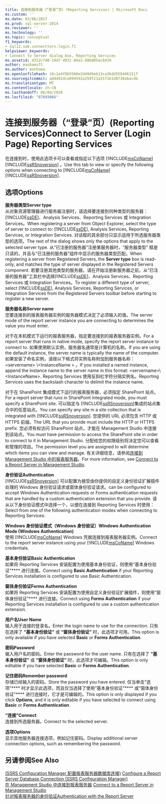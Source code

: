 ```yaml
---
title: 连接到服务器（“登录”页）(Reporting Services) | Microsoft Docs
ms.custom: ''
ms.date: 03/06/2017
ms.prod: sql-server-2014
ms.reviewer: ''
ms.technology: ''
ms.topic: conceptual
f1_keywords:
- sql12.swb.connecttors.login.f1
helpviewer_keywords:
- Connect to Server dialog box, Reporting Services
ms.assetid: d312c740-19d7-4931-84a2-88b805ec8439
author: mashamsft
ms.author: mathoma
ms.openlocfilehash: 16c1a4f8b5560e2d49d9eb13ca3bdd5594461517
ms.sourcegitcommit: ad4d92dce894592a259721a1571b1d8736abacdb
ms.translationtype: MT
ms.contentlocale: zh-CN
ms.lasthandoff: 08/04/2020
ms.locfileid: "87693066"
---
```

# <a name="connect-to-server-login-page-reporting-services"></a><span data-ttu-id="1b003-102">连接到服务器（“登录”页）(Reporting Services)</span><span class="sxs-lookup"><span data-stu-id="1b003-102">Connect to Server (Login Page) Reporting Services</span></span>
  <span data-ttu-id="1b003-103">在连接到时，使用此选项卡可以查看或指定以下选项 [!INCLUDE[msCoName](../includes/msconame-md.md)] [!INCLUDE[ssRSnoversion](../includes/ssrsnoversion-md.md)] 。</span><span class="sxs-lookup"><span data-stu-id="1b003-103">Use this tab to view or specify the following options when connecting to [!INCLUDE[msCoName](../includes/msconame-md.md)] [!INCLUDE[ssRSnoversion](../includes/ssrsnoversion-md.md)].</span></span>  
  
## <a name="options"></a><span data-ttu-id="1b003-104">选项</span><span class="sxs-lookup"><span data-stu-id="1b003-104">Options</span></span>  
 <span data-ttu-id="1b003-105">**服务器类型**</span><span class="sxs-lookup"><span data-stu-id="1b003-105">**Server type**</span></span>  
 <span data-ttu-id="1b003-106">从对象资源管理器进行服务器注册时，请选择要连接到何种类型的服务器： [!INCLUDE[ssDE](../includes/ssde-md.md)]、Analysis Services、Reporting Services 或 Integration Services。</span><span class="sxs-lookup"><span data-stu-id="1b003-106">When registering a server from Object Explorer, select the type of server to connect to: [!INCLUDE[ssDE](../includes/ssde-md.md)], Analysis Services, Reporting Services, or Integration Services.</span></span> <span data-ttu-id="1b003-107">对话框的其余部分只显示适用于所选服务器类型的选项。</span><span class="sxs-lookup"><span data-stu-id="1b003-107">The rest of the dialog shows only the options that apply to the selected server type.</span></span> <span data-ttu-id="1b003-108">从“已注册的服务器”注册某服务器时，“服务器类型”  框是只读的，并且与“已注册的服务器”组件中显示的服务器类型匹配。</span><span class="sxs-lookup"><span data-stu-id="1b003-108">When registering a server from Registered Servers, the **Server type** box is read-only, and matches the type of server displayed in the Registered Servers component.</span></span> <span data-ttu-id="1b003-109">若要注册其他类型的服务器，请在开始注册新服务器之前，从“已注册的服务器”工具栏中选择[!INCLUDE[ssDE](../includes/ssde-md.md)]、Analysis Services、Reporting Services 或 Integration Services。</span><span class="sxs-lookup"><span data-stu-id="1b003-109">To register a different type of server, select [!INCLUDE[ssDE](../includes/ssde-md.md)], Analysis Services, Reporting Services, or Integration Services from the Registered Servers toolbar before starting to register a new server.</span></span>  
  
 <span data-ttu-id="1b003-110">**服务器名称**</span><span class="sxs-lookup"><span data-stu-id="1b003-110">**Server name**</span></span>  
 <span data-ttu-id="1b003-111">您要连接到的报表服务器实例的服务器模式决定了必须输入的值。</span><span class="sxs-lookup"><span data-stu-id="1b003-111">The server mode of the report server instance you are connecting to determines the value you must enter.</span></span>  
  
 <span data-ttu-id="1b003-112">对于在本机模式下运行的报表服务器，指定要连接到的报表服务器实例。</span><span class="sxs-lookup"><span data-stu-id="1b003-112">For a report server that runs in native mode, specify the report server instance to connect to.</span></span> <span data-ttu-id="1b003-113">如果使用默认实例，服务器名通常是计算机的名称。</span><span class="sxs-lookup"><span data-stu-id="1b003-113">If you are using the default instance, the server name is typically the name of the computer.</span></span> <span data-ttu-id="1b003-114">如果安装了命名实例，请按以下格式将实例名称附加到服务器名称： \<servername> \\<InstanceName \> 。</span><span class="sxs-lookup"><span data-stu-id="1b003-114">If you installed a named instance, append the instance name to the server name in this format: \<servername>\\<InstanceName\>.</span></span> <span data-ttu-id="1b003-115">Reporting Services 使用反斜杠字符分隔实例名。</span><span class="sxs-lookup"><span data-stu-id="1b003-115">Reporting Services uses the backslash character to delimit the instance name.</span></span>  
  
 <span data-ttu-id="1b003-116">对于在 SharePoint 集成模式下运行的报表服务器，必须指定 SharePoint 站点。</span><span class="sxs-lookup"><span data-stu-id="1b003-116">For a report server that runs in SharePoint integrated mode, you must specify a SharePoint site.</span></span> <span data-ttu-id="1b003-117">可以指定与 [!INCLUDE[ssRSnoversion](../includes/ssrsnoversion-md.md)]集成的站点集合中的任意站点。</span><span class="sxs-lookup"><span data-stu-id="1b003-117">You can specify any site in a site collection that is integrated with [!INCLUDE[ssRSnoversion](../includes/ssrsnoversion-md.md)].</span></span> <span data-ttu-id="1b003-118">您提供的 URL 必须包含 HTTP 或 HTTPS 前缀。</span><span class="sxs-lookup"><span data-stu-id="1b003-118">The URL that you provide must include the HTTP or HTTPS prefix.</span></span> <span data-ttu-id="1b003-119">您必须有权访问 SharePoint 站点，才能在 Management Studio 中连接到该站点。</span><span class="sxs-lookup"><span data-stu-id="1b003-119">You must have permission to access the SharePoint site in order to connect to it in Management Studio.</span></span> <span data-ttu-id="1b003-120">分配给您的权限级别将决定您可以查看和管理的项目。</span><span class="sxs-lookup"><span data-stu-id="1b003-120">The permission level you are assigned to will determine which items you can view and manage.</span></span> <span data-ttu-id="1b003-121">有关详细信息，请参阅[连接到 Management Studio 中的报表服务器](../reporting-services/tools/connect-to-a-report-server-in-management-studio.md)。</span><span class="sxs-lookup"><span data-stu-id="1b003-121">For more information, see [Connect to a Report Server in Management Studio](../reporting-services/tools/connect-to-a-report-server-in-management-studio.md).</span></span>  
  
 <span data-ttu-id="1b003-122">**身份验证**</span><span class="sxs-lookup"><span data-stu-id="1b003-122">**Authentication**</span></span>  
 [!INCLUDE[ssRSnoversion](../includes/ssrsnoversion-md.md)] <span data-ttu-id="1b003-123">可以配置为接受由你提供的自定义身份验证扩展插件处理的 Windows 身份验证请求或窗体身份验证请求。</span><span class="sxs-lookup"><span data-stu-id="1b003-123">can be configured to accept Windows Authentication requests or Forms authentication requests that are handled by a custom authentication extension that you provide.</span></span> <span data-ttu-id="1b003-124">请从以下身份验证模式中选择一个，以便在连接到 Reporting Services 时使用：</span><span class="sxs-lookup"><span data-stu-id="1b003-124">Select from one of the following authentication modes when connecting to Reporting Services:</span></span>  
  
 <span data-ttu-id="1b003-125">**Windows 身份验证模式（Windows 身份验证）**</span><span class="sxs-lookup"><span data-stu-id="1b003-125">**Windows Authentication Mode (Windows Authentication)**</span></span>  
 <span data-ttu-id="1b003-126">使用 [!INCLUDE[msCoName](../includes/msconame-md.md)] Windows 凭据连接到报表服务器实例。</span><span class="sxs-lookup"><span data-stu-id="1b003-126">Connect to the report server instance using your [!INCLUDE[msCoName](../includes/msconame-md.md)] Windows credentials.</span></span>  
  
 <span data-ttu-id="1b003-127">**基本身份验证**</span><span class="sxs-lookup"><span data-stu-id="1b003-127">**Basic Authentication**</span></span>  
 <span data-ttu-id="1b003-128">如果将 Reporting Services 安装配置为使用基本身份验证，则使用“基本身份验证”\*\*\*\* 进行连接。</span><span class="sxs-lookup"><span data-stu-id="1b003-128">Connect using **Basic Authentication** if your Reporting Services installation is configured to use Basic Authentication.</span></span>  
  
 <span data-ttu-id="1b003-129">**窗体身份验证**</span><span class="sxs-lookup"><span data-stu-id="1b003-129">**Forms Authentication**</span></span>  
 <span data-ttu-id="1b003-130">如果将 Reporting Services 安装配置为使用自定义身份验证扩展插件，则使用“窗体身份验证”\*\*\*\* 进行连接。</span><span class="sxs-lookup"><span data-stu-id="1b003-130">Connect using **Forms Authentication** if your Reporting Services installation is configured to use a custom authentication extension.</span></span>  
  
 <span data-ttu-id="1b003-131">**用户名**</span><span class="sxs-lookup"><span data-stu-id="1b003-131">**User Name**</span></span>  
 <span data-ttu-id="1b003-132">输入用于连接的登录名。</span><span class="sxs-lookup"><span data-stu-id="1b003-132">Enter the login name to use for the connection.</span></span> <span data-ttu-id="1b003-133">只有在选择了 **“基本身份验证”** 或 **“窗体身份验证”** 时，此选项才可用。</span><span class="sxs-lookup"><span data-stu-id="1b003-133">This option is only available if you have selected **Basic** or **Forms Authentication**.</span></span>  
  
 <span data-ttu-id="1b003-134">**密码**</span><span class="sxs-lookup"><span data-stu-id="1b003-134">**Password**</span></span>  
 <span data-ttu-id="1b003-135">输入用户名的密码。</span><span class="sxs-lookup"><span data-stu-id="1b003-135">Enter the password for the user name.</span></span> <span data-ttu-id="1b003-136">只有在选择了 **“基本身份验证”** 或 **“窗体身份验证”** 时，此选项才可编辑。</span><span class="sxs-lookup"><span data-stu-id="1b003-136">This option is only editable if you have selected **Basic** or **Forms Authentication**.</span></span>  
  
 <span data-ttu-id="1b003-137">**记住密码**</span><span class="sxs-lookup"><span data-stu-id="1b003-137">**Remember password**</span></span>  
 <span data-ttu-id="1b003-138">存储已经输入的密码。</span><span class="sxs-lookup"><span data-stu-id="1b003-138">Store the password you have entered.</span></span> <span data-ttu-id="1b003-139">仅当单击“选项”\*\*\*\* 时才显示此选项，而且仅当选择了使用“基本身份验证”\*\*\*\* 或“窗体身份验证”\*\*\*\* 进行连接时，它才是可编辑的。</span><span class="sxs-lookup"><span data-stu-id="1b003-139">This option is only displayed if you click **Options**, and it is only editable if you have selected to connect using **Basic** or **Forms Authentication**.</span></span>  
  
 <span data-ttu-id="1b003-140">**“连接”**</span><span class="sxs-lookup"><span data-stu-id="1b003-140">**Connect**</span></span>  
 <span data-ttu-id="1b003-141">连接到所选服务器。</span><span class="sxs-lookup"><span data-stu-id="1b003-141">Connect to the selected server.</span></span>  
  
 <span data-ttu-id="1b003-142">**选项**</span><span class="sxs-lookup"><span data-stu-id="1b003-142">**Options**</span></span>  
 <span data-ttu-id="1b003-143">显示其他服务器连接选项，例如记住密码。</span><span class="sxs-lookup"><span data-stu-id="1b003-143">Display additional server connection options, such as remembering the password.</span></span>  
  
## <a name="see-also"></a><span data-ttu-id="1b003-144">另请参阅</span><span class="sxs-lookup"><span data-stu-id="1b003-144">See Also</span></span>  
 <span data-ttu-id="1b003-145">[&#40;SSRS Configuration Manager 配置报表服务器数据库连接&#41;](../../2014/sql-server/install/configure-a-report-server-database-connection-ssrs-configuration-manager.md) </span><span class="sxs-lookup"><span data-stu-id="1b003-145">[Configure a Report Server Database Connection  &#40;SSRS Configuration Manager&#41;](../../2014/sql-server/install/configure-a-report-server-database-connection-ssrs-configuration-manager.md) </span></span>  
 <span data-ttu-id="1b003-146">[在 Management Studio 中连接到报表服务器](../reporting-services/tools/connect-to-a-report-server-in-management-studio.md) </span><span class="sxs-lookup"><span data-stu-id="1b003-146">[Connect to a Report Server in Management Studio](../reporting-services/tools/connect-to-a-report-server-in-management-studio.md) </span></span>  
 [<span data-ttu-id="1b003-147">针对报表服务器的身份验证</span><span class="sxs-lookup"><span data-stu-id="1b003-147">Authentication with the Report Server</span></span>](../reporting-services/security/authentication-with-the-report-server.md)  
  
  
